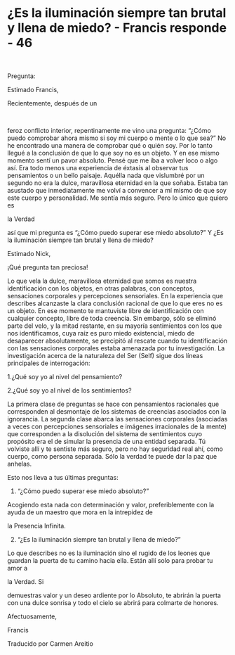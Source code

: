 # ¿Es la iluminación siempre tan brutal y llena de miedo? - Francis responde - 46

  

Pregunta: 

Estimado Francis,

Recientemente, después de un

  

feroz conflicto interior, repentinamente me vino una pregunta: “¿Cómo puedo comprobar ahora mismo si soy mi cuerpo o mente o lo que sea?” No he encontrado una manera de comprobar qué o quién soy. Por lo tanto llegué a la conclusión de que lo que soy no es un objeto. Y en ese mismo momento sentí un pavor absoluto. Pensé que me iba a volver loco o algo así. Era todo menos una experiencia de éxtasis al observar tus pensamientos o un bello paisaje. Aquélla nada que vislumbré por un segundo no era la dulce, maravillosa eternidad en la que soñaba. Estaba tan asustado que inmediatamente me volví a convencer a mí mismo de que soy este cuerpo y personalidad. Me sentía más seguro. Pero lo único que quiero es 

la Verdad

 así que mi pregunta es “¿Cómo puedo superar ese miedo absoluto?” Y ¿Es la iluminación siempre tan brutal y llena de miedo?

Estimado Nick,

¡Qué pregunta tan preciosa!

Lo que vela la dulce, maravillosa eternidad que somos es nuestra identificación con los objetos, en otras palabras, con conceptos, sensaciones corporales y percepciones sensoriales. En la experiencia que describes alcanzaste la clara conclusión racional de que lo que eres no es un objeto. En ese momento te mantuviste libre de identificación con cualquier concepto, libre de toda creencia. Sin embargo, sólo se eliminó parte del velo, y la mitad restante, en su mayoría sentimientos con los que nos identificamos, cuya raíz es puro miedo existencial, miedo de desaparecer absolutamente, se precipitó al rescate cuando tu identificación con las sensaciones corporales estaba amenazada por tu investigación. La investigación acerca de la naturaleza del Ser (Self) sigue dos líneas principales de interrogación:

1.¿Qué soy yo al nivel del pensamiento?

2.¿Qué soy yo al nivel de los sentimientos?

La primera clase de preguntas se hace con pensamientos racionales que corresponden al desmontaje de los sistemas de creencias asociados con la ignorancia. La segunda clase abarca las sensaciones corporales (asociadas a veces con percepciones sensoriales e imágenes irracionales de la mente) que corresponden a la disolución del sistema de sentimientos cuyo propósito era el de simular la presencia de una entidad separada. Tú volviste allí y te sentiste más seguro, pero no hay seguridad real ahí, como cuerpo, como persona separada. Sólo la verdad te puede dar la paz que anhelas.

Esto nos lleva a tus últimas preguntas:

1. “¿Cómo puedo superar ese miedo absoluto?”

Acogiendo esta nada con determinación y valor, preferiblemente con la ayuda de un maestro que mora en la intrepidez de 

la Presencia Infinita.

2. “¿Es la iluminación siempre tan brutal y llena de miedo?”

Lo que describes no es la iluminación sino el rugido de los leones que guardan la puerta de tu camino hacia ella. Están allí solo para probar tu amor a 

la Verdad. Si

 demuestras valor y un deseo ardiente por lo Absoluto, te abrirán la puerta con una dulce sonrisa y todo el cielo se abrirá para colmarte de honores.

Afectuosamente,

Francis

Traducido por Carmen Areitio

